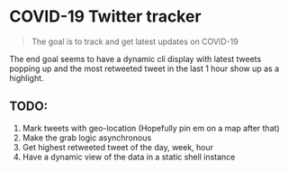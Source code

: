 # COVID-19 Twitter tracker

> The goal is to track and get latest updates on COVID-19

The end goal seems to have a dynamic cli display with latest tweets popping up and the most retweeted tweet in the last 1 hour show up as a highlight.

## TODO:
1. Mark tweets with geo-location (Hopefully pin em on a map after that)
2. Make the grab logic asynchronous
3. Get highest retweeted tweet of the day, week, hour
4. Have a dynamic view of the data in a static shell instance 

